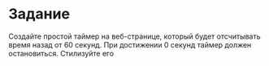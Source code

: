 # Задание

Создайте простой таймер на веб-странице, который будет отсчитывать время назад от 60 секунд. При достижении 0 секунд таймер должен остановиться.
Стилизуйте его